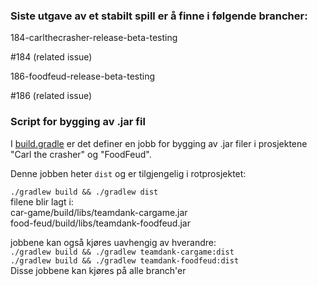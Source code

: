 ### Siste utgave av et stabilt spill er å finne i følgende brancher:  
  
184-carlthecrasher-release-beta-testing  
  
#184 (related issue) 
  
186-foodfeud-release-beta-testing 
  
#186 (related issue)  
  
### Script for bygging av .jar fil  
  
I [build.gradle](src/build.gradle) er det definer en jobb for bygging av .jar filer i prosjektene "Carl the crasher" og "FoodFeud".  
  
Denne jobben heter `dist` og er tilgjengelig i rotprosjektet:  
  
`./gradlew build && ./gradlew dist`  
filene blir lagt i:  
car-game/build/libs/teamdank-cargame.jar  
food-feud/build/libs/teamdank-foodfeud.jar  
  
jobbene kan også kjøres uavhengig av hverandre:  
`./gradlew build && ./gradlew teamdank-cargame:dist`  
`./gradlew build && ./gradlew teamdank-foodfeud:dist`  
Disse jobbene kan kjøres på alle branch'er  